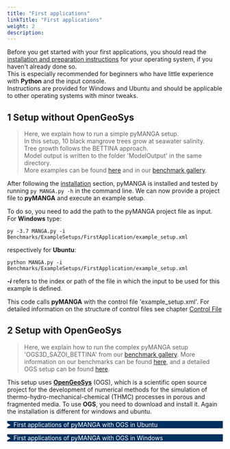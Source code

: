 ```yaml
---
title: "First applications"
linkTitle: "First applications"
weight: 2
description:
---
```


<style type="text/css">
    details summary {color: white; background: #00305E; margin-bottom: 1em;}
    @media(min-width: 992px){
      details{width: 80%}
    }
</style>

Before you get started with your first applications, you should read the <a href="/docs/getting_started/installation">installation and preparation instructions</a> for your operating system, if you haven't already done so.  
This is especially recommended for beginners who have little experience with **Python** and the input console.  
Instructions are provided for Windows and Ubuntu and should be applicable to other operating systems with minor tweaks.

## 1 Setup without OpenGeoSys

> Here, we explain how to run a simple pyMANGA setup.  
> In this setup, 10 black mangrove trees grow at seawater salinity.  
> Tree growth follows the BETTINA approach.  
> Model output is written to the folder 'ModelOutput' in the same directory.  
> More examples can be found [here](/docs/benchmarks/) and in our [benchmark gallery](https://github.com/pymanga/pyMANGA/tree/master/Benchmarks/ModuleBenchmarks/).

After following the [installation](/docs/getting_started/installation) section, pyMANGA is installed and tested by running `py MANGA.py -h` in the command line. We can now provide a project file to **pyMANGA** and execute an example setup.

To do so, you need to add the path to the pyMANGA project file as input.  
For **Windows** type:

	py -3.7 MANGA.py -i Benchmarks/ExampleSetups/FirstApplication/example_setup.xml

respectively for **Ubuntu**:

    python MANGA.py -i Benchmarks/ExampleSetups/FirstApplication/example_setup.xml

***-i*** refers to the index or path of the file in which the input to be used for this example is defined.

This code calls **pyMANGA** with the control file 'example_setup.xml'.
For detailed information on the structure of control files see chapter [Control File](/docs/control_file/)


## 2 Setup with OpenGeoSys

> Here, we explain how to run the complex pyMANGA setup 'OGS3D_SAZOI_BETTINA' from our [benchmark gallery](https://github.com/jbathmann/pyMANGA/tree/master/Benchmarks/ModuleBenchmarks/GrowthAndDeath/SimpleBettina).
> More information on our benchmarks can be found [here](/docs/benchmarks/),
> and a detailed OGS setup can be found [here](/docs/example_ogs_bettina/).

This setup uses <a href="https://www.opengeosys.org/">**OpenGeoSys**</a> (OGS), which is a scientific open source project for the development of numerical methods for the simulation of thermo-hydro-mechanical-chemical (THMC) processes in porous and fragmented media.
To use **OGS**, you need to download and install it.
Again the installation is different for windows and ubuntu.


<details>
<summary >First applications of pyMANGA with OGS in Ubuntu</summary>

On this <a href="https://github.com/ufz/ogs/releases/tag/6.2.2">homepage</a> you will find several variants of OGS version 6.2.2 at the bottom of the page.
Select the variant **"ogs-6.2.2-Linux-5.3.4-arch1-1-ARCH-x64-python--de-utils "** and download the compressed folder or use this [link](https://github.com/ufz/ogs/releases/download/6.2.2/ogs-6.2.2-Linux-5.3.4-arch1-1-ARCH-x64-python-de-utils.tar.gz) directly. 
**Please make sure that you download exactly this version of OGS.**

Unzip the folder and move the three folders it contains (_bin_, _lib_ and _share_) seen from the pyMANGA main level to the following folder:

	./ResourceLib/BelowGround/OGS

The files must be located directly in this folder.
To check if OGS is executable on your computer, open a terminal in the **pyMANGA** main level and enter the following:

	./ResourceLib/BelowGround/OGS/bin/ogs

If OGS runs correctly, you will get the following output:

	PARSE ERROR:
	             Required argument missing: project-file

	Brief USAGE: 
	   ./ogs  [--enable-fpe] [--unbuffered-std-out]
	          [--config-warnings-nonfatal] [-l <LOG_LEVEL>] [-o <PATH>] [-r
	          <PATH>] [--] [--version] [-h] <PROJECT_FILE>

If this does not work, first check if you have installed the Python module "vtk" in version 8.1.2.
Please also read the <a href="/en/docs/first_steps/installation#Installation_Ubuntu">section on installing pyMANGA in Ubuntu</a>.
If you encounter insurmountable problems at this point <a href="/en/impressum">contact</a> us.


Now you can start the next application example by opening a terminal in the **pyMANGA** main level and entering the following command:

	python3 MANGA.py -i Benchmarks/ExampleSetups/OGSExampleSetup/OGS3D_SAZOI_BETTINA.xml

</details>

<details>
<summary>First applications of pyMANGA with OGS in Windows</summary>

To use **OGS** you have to download and install it first.
To do so, go to the following [website](https://www.opengeosys.org/releases/ "https://www.opengeosys.org/releases/") and scroll down until you find **version 6.4.0** and download it (see <a href="/docs/getting_started/first_applications_of_pymanga/#Figure_2">Figure 2</a> and <a href="/docs/getting_started/first_applications_of_pymanga/#Figure_3">Figure 3</a>).

<figure class="alert">
     <img id="Figure_2" src="/pictures/getting_started/first_applications_of_pymanga/version_ogs_windows.jpg" title="Figure 2: OGS version selection">
	 <figcaption>
     	<i><br><strong>Figure 2:</strong> OGS version selection.</i>
     </figcaption>
</figure>
</figure>

<figure class="alert">
     <img id="Figure_3" src="/pictures/getting_started/first_applications_of_pymanga/download_ogs_windows.jpg" title="Figure 3: Make sure to select the correct version including Python bindings.">
	 <figcaption>
     	<i><br><strong>Figure 3:</strong> Make sure to select the correct version including Python bindings.</i>
     </figcaption>
</figure>


Select the file to be downloaded according to your operating system.
Then unzip the zip file, copy the ***bin*** folder and paste it into the ***pyMANGA-master*** folder in the following path (see <a href="/docs/getting_started/first_applications_of_pymanga/#Figure_4">Figure 4</a>).

	pyMANGA-master\ResourceLib\BelowGround\OGS

<figure class="alert">
     <img id="Figure_4" src="/pictures/getting_started/first_applications_of_pymanga/ogs_path.jpg" title="Figure 4: OGS location within pyMANGA.">
	 <figcaption>
     	<i><br><strong>Figure 4:</strong> OGS location within pyMANGA.</i>
     </figcaption>
</figure>


**OGS** is now installed. To test if it works properly, open the ***_Bin_*** folder, press **shift** and the **right mouse button** and select **Open PowerShell window here** (see Figure <a href="/docs/getting_started/first_applications_of_pymanga/#Figure_5">Figure 5</a>).

<figure class="alert">
     <img id="Figure_5" src="/pictures/getting_started/first_applications_of_pymanga/ogs_powershell.jpg" title="Figure 5: Open PowerShell in the correct location with shift+right click.">
	 <figcaption>
     	<i><br><strong>Figure 5:</strong> Open PowerShell in the correct location with shift+right click.</i>
     </figcaption>
</figure>


Copy the path that appears in the **PowerShell window** and append ***\OGS*** and press Enter.
The following <a href="/docs/getting_started/first_applications_of_pymanga/#Figure_6">Figure 6</a> shows the PowerShell window output when OGS is running smoothly. 

<figure class="alert">
     <img id="Figure_6" src="/pictures/getting_started/first_applications_of_pymanga/output_ogs_runs.jpg" title="Figure 6: If your PowerShell output looks like this, OGS is installed properly.">
	 <figcaption>
     	<i><br><strong>Figure 6:</strong> If your PowerShell output looks like this, OGS is installed properly.</i>
     </figcaption>
</figure>

Now you can start the next application example by opening the command prompt in the ***pyMANGA-master*** folder and starting pyMANGA as usual.
Then enter the following command (see <a href="/docs/getting_started/first_applications_of_pymanga/#Figure_7">Figure 7</a>).

	py -3.7 MANGA.py -i \Benchmarks\ExampleSetups\OGSExampleSetup\OGS3D_SAZOI_BETTINA.xml

<figure class="alert">
     <img id="Figure_7" src="/pictures/getting_started/first_applications_of_pymanga/run_ogs_sample_setup.jpg" title="Figure 7: Example run of pyMANGA with OGS enabled.">
	 <figcaption>
     	<i><br><strong>Figure 7:</strong> Example run of pyMANGA with OGS enabled.</i>
     </figcaption>
</figure>


Note: The computing time can take several hours.
You can reduce this by opening 

***.\Benchmarks\ExampleSetups\OGSExampleSetup\OGS3D_SAZOI_BETTINA.xml*** 

and changing the line 22 to

	<delta_t_ogs> 604800 </delta_t_ogs>

This is the time step length, which indicates how long the groundwater flow model calculates before the rest of the BETTINA time step is extrapolated, given in seconds.

From the results the pore-water distribution is extrapolated under steady state assumptions.
Consequently, this parameter has to be used very carefully but is a means to significantly reduce computing time (see <a href="/docs/getting_started/first_applications_of_pymanga/#Figure_8">Figure 8</a>).

<figure class="alert">
     <img id="Figure_8" src="/pictures/getting_started/first_applications_of_pymanga/set_timestep_length.jpg" title="Figure 8: You can modify the time step length to reduce runtime (line 22).">
	 <figcaption>
     	<i><br><strong>Figure 8:</strong> You can modify the time step length to reduce runtime (line 22).</i>
     </figcaption>
</figure>

</details>

